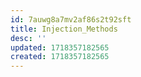 ```yaml
---
id: 7auwg8a7mv2af86s2t92sft
title: Injection_Methods
desc: ''
updated: 1718357182565
created: 1718357182565
---
```

